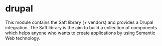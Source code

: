 # drupal
This module contains the Saft library (+ vendors) and provides a Drupal integration. The Saft library is the aim to build a collection of components which helps anyone who wants to create applications by using Semantic Web technology.
